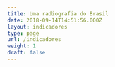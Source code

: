 ```yaml
---
title: Uma radiografia do Brasil
date: 2018-09-14T14:51:56.000Z
layout: indicadores
type: page
url: /indicadores
weight: 1
draft: false
---
```

